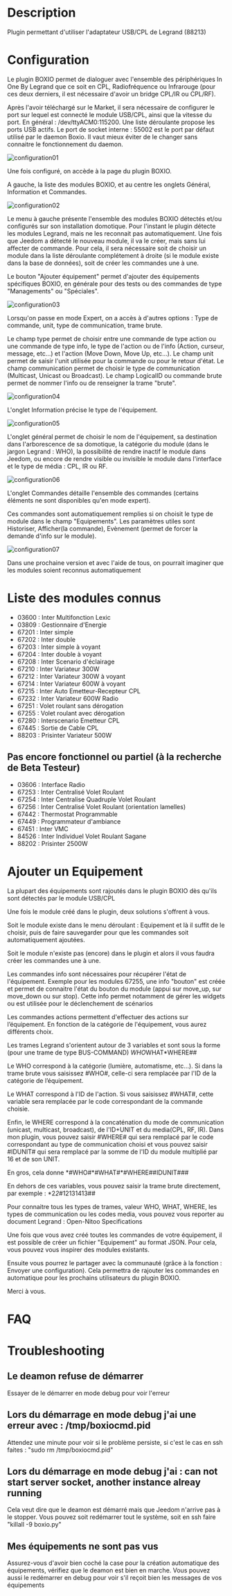 Description
===
Plugin permettant d'utiliser l'adaptateur USB/CPL de Legrand (88213)

Configuration
===
Le plugin BOXIO permet de dialoguer avec l'ensemble des périphériques In One By Legrand que ce soit en CPL, Radiofréquence ou Infrarouge (pour ces deux derniers, il est nécessaire d'avoir un bridge CPL/IR ou CPL/RF).

Après l'avoir téléchargé sur le Market, il sera nécessaire de configurer le port sur lequel est connecté le module USB/CPL, ainsi que la vitesse du port. En général : /dev/ttyACM0:115200. Une liste déroulante propose les ports USB actifs. Le port de socket interne : 55002 est le port par défaut utilisé par le daemon Boxio. Il vaut mieux éviter de le changer sans connaitre le fonctionnement du daemon.

![configuration01](../images/boxio1.png)

Une fois configuré, on accède à la page du plugin BOXIO.

A gauche, la liste des modules BOXIO, et au centre les onglets Général, Information et Commandes.

![configuration02](../images/boxio2.png)

Le menu à gauche présente l'ensemble des modules BOXIO détectés et/ou configurés sur son installation domotique. Pour l'instant le plugin détecte les modules Legrand, mais ne les reconnait pas automatiquement. Une fois que Jeedom a détecté le nouveau module, il va le créer, mais sans lui affecter de commande. Pour cela, il sera nécessaire soit de choisir un module dans la liste déroulante complétement à droite (si le module existe dans la base de données), soit de créer les commandes une à une.

Le bouton "Ajouter équipement" permet d'ajouter des équipements spécifiques BOXIO, en générale pour des tests ou des commandes de type "Managements" ou "Spéciales".

![configuration03](../images/boxio3.png)

Lorsqu'on passe en mode Expert, on a accès à d'autres options : Type de commande, unit, type de communication, trame brute.

Le champ type permet de choisir entre une commande de type action ou une commande de type info, le type de l'action ou de l'info (Action, curseur, message, etc...) et l'action (Move Down, Move Up, etc...).
Le champ unit permet de saisir l'unit utilisée pour la commande ou pour le retour d'état.
Le champ communication permet de choisir le type de communication (Multicast, Unicast ou Broadcast).
Le champ LogicalID ou commande brute permet de nommer l'info ou de renseigner la trame "brute".

![configuration04](../images/boxio4.png)
 
L'onglet Information précise le type de l'équipement.

![configuration05](../images/boxio6.png)

L'onglet général permet de choisir le nom de l'équipement, sa destination dans l'arborescence de sa domotique, la catégorie du module (dans le jargon Legrand : WHO), la possibilité de rendre inactif le module dans Jeedom, ou encore de rendre visible ou invisible le module dans l'interface et le type de média : CPL, IR ou RF.

![configuration06](../images/boxio7.png)

L'onglet Commandes détaille l'ensemble des commandes (certains éléments ne sont disponibles qu'en mode expert).

Ces commandes sont automatiquement remplies si on choisit le type de module dans le champ "Equipements". Les paramètres utiles sont Historiser, Afficher(la commande), Evènement (permet de forcer la demande d'info sur le module).

![configuration07](../images/boxio8.png)

Dans une prochaine version et avec l'aide de tous, on pourrait imaginer que les modules soient reconnus automatiquement

Liste des modules connus
===
-    03600 : Inter Multifonction Lexic
-    03809 : Gestionnaire d'Energie
-    67201 : Inter simple
-    67202 : Inter double
-    67203 : Inter simple à voyant
-    67204 : Inter double à voyant
-    67208 : Inter Scenario d'éclairage
-    67210 : Inter Variateur 300W
-    67212 : Inter Variateur 300W à voyant
-    67214 : Inter Variateur 600W à voyant 
-    67215 : Inter Auto Emetteur-Recepteur CPL
-    67232 : Inter Variateur 600W Radio
-    67251 : Volet roulant sans dérogation
-    67255 : Volet roulant avec dérogation
-    67280 : Interscenario Emetteur CPL
-    67445 : Sortie de Cable CPL
-    88203 : Prisinter Variateur 500W

Pas encore fonctionnel ou partiel (à la recherche de Beta Testeur)
------------------------------------------------------------------

-    03606 : Interface Radio
-    67253 : Inter Centralisé Volet Roulant
-    67254 : Inter Centralise Quadruple Volet Roulant
-    67256 : Inter Centralisé Volet Roulant (orientation lamelles)
-    67442 : Thermostat Programmable
-    67449 : Programmateur d'ambiance
-    67451 : Inter VMC
-    84526 : Inter Individuel Volet Roulant Sagane
-    88202 : Prisinter 2500W

Ajouter un Equipement
===

La plupart des équipements sont rajoutés dans le plugin BOXIO dès qu'ils sont détectés par le module USB/CPL

Une fois le module créé dans le plugin, deux solutions s'offrent à vous. 

Soit le module existe dans le menu déroulant : Equipement et là il suffit de le choisir, puis de faire sauvegarder pour que les commandes soit automatiquement ajoutées.

Soit le module n'existe pas (encore) dans le plugin et alors il vous faudra créer les commandes une à une.

Les commandes info sont nécessaires pour récupérer l'état de l'équipement. Exemple pour les modules 67255, une info "bouton" est créée et permet  de connaitre l'état du bouton du module (appui sur move_up, sur move_down ou sur stop). Cette info permet notamment de gérer les widgets ou est utilisée pour le déclenchement de scénarios

Les commandes actions permettent d'effectuer des actions sur l’équipement. En fonction de la catégorie de l'équipement, vous aurez différents choix.

Les trames Legrand s'orientent autour de 3 variables et sont sous la forme (pour une trame de type BUS-COMMAND) *WHO*WHAT*WHERE##

Le WHO correspond à la catégorie (lumière, automatisme, etc…). Si dans la trame brute vous saisissez \#WHO\#, celle-ci sera remplacée par l'ID de la catégorie de l’équipement.

Le WHAT correspond à l'ID de l'action. Si vous saisissez \#WHAT\#, cette variable sera remplacée par le code correspondant de la commande choisie.

Enfin, le WHERE correspond à la concaténation du mode de communication (unicast, multicast, broadcast), de l'ID+UNIT et du media(CPL, RF, IR). Dans mon plugin, vous pouvez saisir \#WHERE# qui sera remplacé par le code correspondant au type de communication choisi et vous pouvez saisir \#IDUNIT# qui sera remplacé par la somme de l'ID du module multiplié par 16 et de son UNIT.

En gros, cela donne \*\#WHO\#\*\#WHAT\#*\#WHERE\#\#IDUNIT\###

En dehors de ces variables, vous pouvez saisir la trame brute directement, par exemple : \*2*2*\#12131413##

Pour connaitre tous les types de trames, valeur WHO, WHAT, WHERE, les types de communication ou les codes media, vous pouvez vous reporter au document Legrand : Open-Nitoo Specifications 

Une fois que vous avez créé toutes les commandes de votre équipement, il est possible de créer un fichier "Equipement" au format JSON. Pour cela, vous pouvez vous inspirer des modules existants.

Ensuite vous pourrez le partager avec la communauté (grâce à la fonction : Envoyer une configuration). Cela permettra de rajouter les commandes en automatique pour les prochains utilisateurs du plugin BOXIO.

Merci à vous.

FAQ
===

Troubleshooting
===

Le deamon refuse de démarrer
-----------------------------

Essayer de le démarrer en mode debug pour voir l'erreur

Lors du démarrage en mode debug j'ai une erreur avec : /tmp/boxiocmd.pid
-------------------------------------------------------------------------

Attendez une minute pour voir si le problème persiste, si c'est le cas en ssh faites : "sudo rm /tmp/boxiocmd.pid"

Lors du démarrage en mode debug j'ai : can not start server socket, another instance alreay running
----------------------------------------------------------------------------------------------------

Cela veut dire que le deamon est démarré mais que Jeedom n'arrive pas à le stopper. Vous pouvez soit redémarrer tout le système, soit en ssh faire "killall -9 boxio.py"

Mes équipements ne sont pas vus
-------------------------------

Assurez-vous d'avoir bien coché la case pour la création automatique des équipements, vérifiez que le deamon est bien en marche. Vous pouvez aussi le redémarrer en debug pour voir s'il reçoit bien les messages de vos équipements
